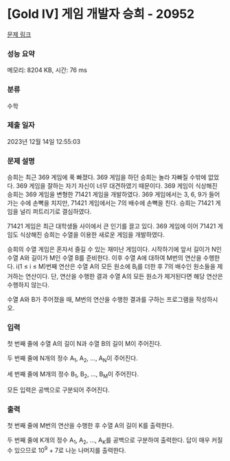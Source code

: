 # [Gold IV] 게임 개발자 승희 - 20952 

[문제 링크](https://www.acmicpc.net/problem/20952) 

### 성능 요약

메모리: 8204 KB, 시간: 76 ms

### 분류

수학

### 제출 일자

2023년 12월 14일 12:55:03

### 문제 설명

<p>승희는 최근 369 게임에 푹 빠졌다. 369 게임을 하던 승희는 놀라 자빠질 수밖에 없었다. 369 게임을 잘하는 자기 자신이 너무 대견하였기 때문이다. 369 게임이 식상해진 승희는 369 게임을 변형한 71421 게임을 개발하였다. 369 게임에서는 3, 6, 9가 들어가는 수에 손뼉을 치지만, 71421 게임에서는 7의 배수에 손뼉을 친다. 승희는 71421 게임을 널리 퍼트리기로 결심하였다.</p>

<p>71421 게임은 최근 대학생들 사이에서 큰 인기를 끌고 있다. 369 게임에 이어 71421 게임도 식상해진 승희는 수열을 이용한 새로운 게임을 개발하였다.</p>

<p>승희의 수열 게임은 혼자서 즐길 수 있는 재미난 게임이다. 시작하기에 앞서 길이가 N인 수열 A와 길이가 M인 수열 B를 준비한다. 이후 수열 A에 대하여 M번의 연산을 수행한다. i(1 ≤ i ≤ M)번째 연산은 수열 A의 모든 원소에 B<sub>i</sub>를 더한 후 7의 배수인 원소들을 제거하는 연산이다. 단, 연산을 수행한 결과 수열 A의 모든 원소가 제거된다면 해당 연산은 수행하지 않는다.</p>

<p>수열 A와 B가 주어졌을 때, M번의 연산을 수행한 결과를 구하는 프로그램을 작성하시오.</p>

### 입력 

 <p>첫 번째 줄에 수열 A의 길이 N과 수열 B의 길이 M이 주어진다.</p>

<p>두 번째 줄에 N개의 정수 A<sub>1</sub>, A<sub>2</sub>, ..., A<sub>N</sub>이 주어진다.</p>

<p>세 번째 줄에 M개의 정수 B<sub>1</sub>, B<sub>2</sub>, ..., B<sub>M</sub>이 주어진다.</p>

<p>모든 입력은 공백으로 구분되어 주어진다.</p>

### 출력 

 <p>첫 번째 줄에 M번의 연산을 수행한 후 수열 A의 길이 K를 출력한다.</p>

<p>두 번째 줄에 K개의 정수 A<sub>1</sub>, A<sub>2</sub>, ..., A<sub>K</sub>를 공백으로 구분하여 출력한다. 답이 매우 커질 수 있으므로 10<sup>9</sup> + 7로 나눈 나머지를 출력한다.</p>

